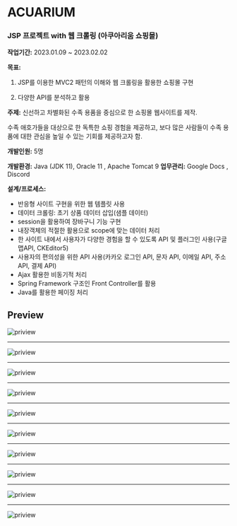 # ACUARIUM
### JSP 프로젝트 with 웹 크롤링 (아쿠아리움 쇼핑몰)
**작업기간:** 2023.01.09 ~ 2023.02.02  

**목표:** 

1) JSP를 이용한 MVC2 패턴의 이해와 웹 크롤링을 활용한 쇼핑몰 구현

2) 다양한 API를 분석하고 활용

**주제:** 신선하고 차별화된 수족 용품을 중심으로 한 쇼핑몰 웹사이트를 제작. 

수족 애호가들을 대상으로 한 독특한 쇼핑 경험을 제공하고, 보다 많은 사람들이 수족 용품에 대한 관심을 높일 수 있는 기회를 제공하고자 함.

**개발인원:** 5명

**개발환경:** Java (JDK 11), Oracle 11 , Apache Tomcat 9 **업무관리:** Google Docs , Discord

**설계/프로세스:**
- 반응형 사이트 구현을 위한 웹 템플릿 사용
- 데이터 크롤링: 초기 상품 데이터 삽입(샘플 데이터)
- session을 활용하여 장바구니 기능 구현
- 내장객체의 적절한 활용으로 scope에 맞는 데이터 처리
- 한 사이트 내에서 사용자가 다양한 경험을 할 수 있도록 API 및 플러그인 사용(구글맵API, CKEditor5)
- 사용자의 편의성을 위한 API 사용(카카오 로그인 API, 문자 API, 이메일 API, 주소 API, 결제 API)
- Ajax 활용한 비동기적 처리
- Spring Framework 구조인 Front Controller를 활용 
- Java를 활용한 페이징 처리

## Preview
![priview](https://user-images.githubusercontent.com/120362971/233775637-3ef57e00-b73e-4475-8d32-1146de4761be.png)
***
![priview](https://user-images.githubusercontent.com/120362971/233775785-11861195-1405-4ad8-a10b-82abcd872bcb.png)
***
![priview](https://user-images.githubusercontent.com/120362971/233785355-75e0972f-533e-4a1f-8d30-cd2c9e07208c.png)
***
![priview](https://user-images.githubusercontent.com/120362971/233776163-bebb1cab-3f43-4b37-a89f-401d5f9ccc58.png)
***
![priview](https://user-images.githubusercontent.com/120362971/233776743-f9707fc3-b6be-48d9-b56f-f228d946619a.png)
***
![priview](https://user-images.githubusercontent.com/120362971/233776734-49a90569-88ee-4e4f-9629-5899335b26f6.png)
***
![priview](https://user-images.githubusercontent.com/120362971/233776218-08d56237-776f-450f-863b-8580ecc9e871.png)
***
![priview](https://user-images.githubusercontent.com/120362971/233776314-03036414-5b95-4959-a37c-c4a61841fa79.png)
***
![priview](https://user-images.githubusercontent.com/120362971/233784730-0ed205d5-3ade-4046-ad25-0f2c3867f6b0.png)
***
![priview](https://user-images.githubusercontent.com/120362971/233784749-c27e1213-c218-4aed-b09a-537a3f869e4a.png)
 


